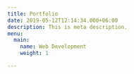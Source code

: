 ```yaml
---
title: Portfolio
date: 2019-05-12T12:14:34.000+06:00
description: This is meta description.
menu:
  main:
    name: Web Development
    weight: 1

---
```

